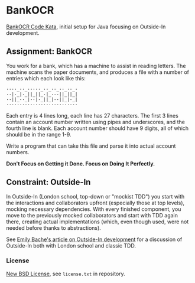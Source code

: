 # BankOCR #

[BankOCR Code Kata](http://codingdojo.org/cgi-bin/index.pl?KataBankOCR), initial setup
for Java focusing on Outside-In development.

## Assignment: BankOCR ##

You work for a bank, which has a machine to assist in reading letters.
The machine scans the paper documents, and produces a file with a
number of entries which each look like this:

    ····_··_·····_··_··_··_··_·
    ··|·_|·_||_||_·|_···||_||_|
    ··||_··_|··|·_||_|··||_|·_|
    ···························

Each entry is 4 lines long, each line has 27 characters. The first 3
lines contain an account number written using pipes and underscores,
and the fourth line is blank. Each account number should have 9 digits,
all of which should be in the range 1-9.

Write a program that can take this file and parse it into actual account numbers.

**Don't Focus on Getting it Done. Focus on Doing It Perfectly.**

## Constraint: Outside-In ##

In Outside-In (London school, top-down or "mockist TDD") you start with the
interactions and collaborators upfront (especially those at top levels),
mocking necessary dependencies. With every finished component, you move to
the previously mocked collaborators and start with TDD again there, creating
actual implementations (which, even though used, were not needed before
thanks to abstractions).

See [Emily Bache's article on Outside-In development](http://coding-is-like-cooking.info/2013/04/outside-in-development-with-double-loop-tdd/)
for a discussion of Outside-In both with London school and classic TDD.

### License ###
[New BSD License](http://opensource.org/licenses/bsd-license.php), see `license.txt` in repository.
